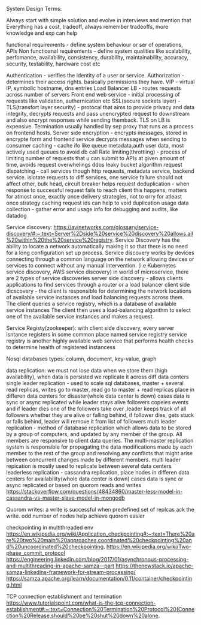 

System Design Terms:


Always start with simple solution and evolve in interviews and mention that
Everything has a cost, tradeoff, always remember tradeoffs, more knowledge and exp can help

functional requirements - define system behaviour or ser of operations, APIs
Non functioanal requirements - define system qualities like scalability, perfomance, availability, consistency, durability, maintainability, accuracy, security, testability, hardware cost etc

Authentication - verifies the identity of a user or service.
Authorization  - determines their access rights. basically permissions they have.
VIP - virtual IP, symbolic hostname, dns entries
Load Balancer LB - routes requests across number of servers
Front end web service - initial processing of requests like validation, authernication etc
SSL(secure sockets layer) -
TLS(transfort layer security) - protocal that aims to provide privacy and data integrity, decrypts requests and pass unencrypted request to downstream and also encrypt responses while sending themback.
       TLS on LB is expensive. Termination usually handled by sep proxy that runs as a process on frontend hosts.
Server side encryption - encrypts messages, stored in encrypte form and frontend service decrypts messages when sending to consumer
caching  - cache ifo like queue metadata,auth user data, most actively used queues to avoid db call
Rate limiting(throttling) - process of limiting number of requests that u can submit to APIs at given amount of time, avoids request overwhelings ddos
                            leaky bucket algorithm
request dispatching - call services though http requests, metadata service, backend service. 
                        islotate requests to diff services, one service failure should not affect other, bulk head, circuit breaker helps
request deduplication - when response to successful request fails to reach client this happens, 
                        matters for atmost once, exactly once delivery strategies, not to orry for atleast once strategy
                        caching request ids can help to void duplication
usage data collection - gather error and usage info for debugging and audits, like datadog


Service discovery:
    https://avinetworks.com/glossary/service-discovery/#:~:text=Server%2Dside%20service%20discovery%20allows,all%20within%20the%20service%20registry.
Service Discovery has the ability to locate a network automatically making it so that there is no need for a long configuration set up process. 
Service discovery works by devices connecting through a common language on the network allowing devices or services to connect without any manual intervention. 
(i.e Kubernetes service discovery, AWS service discovery)
in world of microservice, there are 2 types of service discoveries
    server side discovery - allows clients applications to find services through a router or a load balancer 
    client side dicscovery - the client is responsible for determining the network locations of available service instances and load balancing requests across them. 
                    The client queries a service registry, which is a database of available service instances
                    The client then uses a load‑balancing algorithm to select one of the available service instances and makes a request.

Service Registy(zookeeper):
    with client side discovery, every server isntance registers in some common place named service registry
    service registry is another highly available web service that performs health checks to determine health of registered instancess


Nosql databases
    types: column, document, key-value, graph

data replication:
    we must not lose data when we store them (high availability), when data is persisted we replicate it across diff data centers
        single leader replication - used to scale sql databases, master + several read replicas, writes go to master, read go to master + read replicas
        place in differen data centers for disaster(whole data center is down) cases
        data is sync or async replicated
        while leader stays alive followers copeies events and if leader dies one
        of the followers take over ,leader keeps track of all followers whether they are alive or falling behind, if follower dies, gets stuck or falls behind, 
        leader will remove it from list of followers
        multi leader replication -  method of database replication which allows data to be stored by a group of computers, and updated by any member of the group. 
                            All members are responsive to client data queries. The multi-master replication system is responsible for propagating the data modifications 
                            made by each member to the rest of the group and resolving any conflicts that might arise between concurrent changes made by different members.
                            multi leader repication is mostly used to replicate between  several data centers
        leaderless replication - cassandra replication, place nodes in differen data centers for availability(whole data center is down) cases
        data is sync or async replicated or based on quorom reads and writes
        https://stackoverflow.com/questions/48434860/master-less-model-in-cassandra-vs-master-slave-model-in-mongodb

Quorom writes:
    a write is successful when predefined set of replcas ack the write. odd number of nodes help achieve quorom easier

checkpointing in multithreaded env
    https://en.wikipedia.org/wiki/Application_checkpointing#:~:text=There%20are%20two%20main%20approaches,coordinated%20checkpointing%20and%20uncoordinated%20checkpointing.
    https://en.wikipedia.org/wiki/Two-phase_commit_protocol
    https://engineering.linkedin.com/blog/2017/01/asynchronous-processing-and-multithreading-in-apache-samza--part
    https://thenewstack.io/apache-samza-linkedins-framework-for-stream-processing/
    https://samza.apache.org/learn/documentation/0.11/container/checkpointing.html



TCP connection establishment and termination
https://www.tutorialspoint.com/what-is-the-tcp-connection-establishment#:~:text=Connection%20Termination%20Protocol%20(Connection%20Release,should%20be%20shut%20down%20alone.